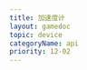 ```yaml
---
title: 加速度计
layout: gamedoc
topic: device
categoryName: api
priority: 12-02
---
```


<!-- md game/api/device/_accelerometerContext/onAccelerometerChange.md -->
<!-- md game/api/device/_accelerometerContext/startAccelerometer.md -->
<!-- md game/api/device/_accelerometerContext/stopAccelerometer.md -->